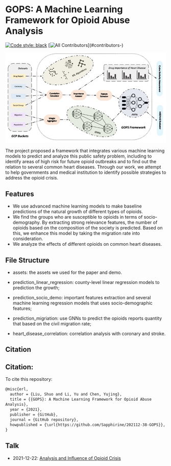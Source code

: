 # GOPS: A Machine Learning Framework for Opioid Abuse Analysis

[![Code style: black][black-badge]][black-link]
[![All Contributors](https://img.shields.io/badge/all_contributors-3-orange.svg?)](#contributors-)

![](./assets/Slide1.jpeg)

The project proposed a framework that integrates various machine learning models to predict and analyze this public safety problem, including to identify areas of high risk for future opioid outbreaks and to find out the relation to several common heart diseases. Through our work, we attempt to help governments and medical institution to identify possible strategies to address the opioid crisis.

## Features

- We use advanced machine learning models to make baseline predictions of the natural growth of different types of opioids.
- We find the groups who are susceptible to opioids in terms of socio-demography. By extracting strong relevance features, the number of opioids based on the composition of the society is predicted. Based on this, we enhance this model by taking the migration rate into consideration.
- We analyze the effects of different opioids on common heart diseases.

## File Structure

- assets: the assets we used for the paper and demo.

- prediction_linear_regression: county-level linear regression models to prediction the growth;

- prediction_socio_demo: important features extraction and several machine learning regression models that uses socio-demographic features;

- prediction_migriation: use GNNs to predict the opioids reports quantity that based on the civil migration rate;

- heart_disease_correlation: correlation analysis with coronary and stroke.

## Citation

## Citation:
To cite this repository:
```
@misc{erl,
  author = {Liu, Shuo and Li, Yu and Chen, Yujing},
  title = {{GOPS}: A Machine Learning Framework for Opioid Abuse Analysis},
  year = {2021},
  publisher = {GitHub},
  journal = {GitHub repository},
  howpublished = {\url{https://github.com/Sapphirine/202112-38-GOPS}},
}
```

## Talk

- 2021-12-22: [Analysis and Inﬂuence of Opioid Crisis
](https://youtu.be/xQCiBp78hCs)

[black-badge]:              https://img.shields.io/badge/code%20style-black-000000.svg
[black-link]:               https://github.com/psf/black